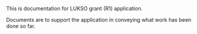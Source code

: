This is documentation for LUKSO grant (R1) application.

Documents are to support the application in conveying what work has been done so far.
